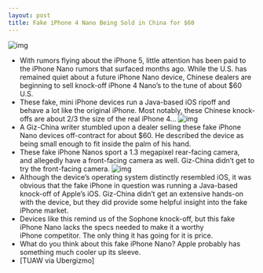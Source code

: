 ```yaml
---
layout: post
title: Fake iPhone 4 Nano Being Sold in China for $60
---
```

![img](http://media.idownloadblog.com/wp-content/uploads/2011/04/iphone-4-nano-clone-317x400.jpg)
* With rumors flying about the iPhone 5, little attention has been paid to the iPhone Nano rumors that surfaced months ago. While the U.S. has remained quiet about a future iPhone Nano device, Chinese dealers are beginning to sell knock-off iPhone 4 Nano’s to the tune of about $60 U.S.
* These fake, mini iPhone devices run a Java-based iOS ripoff and behave a lot like the original iPhone. Most notably, these Chinese knock-offs are about 2/3 the size of the real iPhone 4…
![img](http://media.idownloadblog.com/wp-content/uploads/2011/04/iphone-4-nano-shanzhai-441x400.jpg)
* A Giz-China writer stumbled upon a dealer selling these fake iPhone Nano devices off-contract for about $60. He described the device as being small enough to fit inside the palm of his hand.
* These fake iPhone Nanos sport a 1.3 megapixel rear-facing camera, and allegedly have a front-facing camera as well. Giz-China didn’t get to try the front-facing camera.
![img](http://media.idownloadblog.com/wp-content/uploads/2011/04/iphone-4-nano-in-hand-299x400.jpg)
* Although the device’s operating system distinctly resembled iOS, it was obvious that the fake iPhone in question was running a Java-based knock-off of Apple’s iOS. Giz-China didn’t get an extensive hands-on with the device, but they did provide some helpful insight into the fake iPhone market.
* Devices like this remind us of the Sophone knock-off, but this fake iPhone Nano lacks the specs needed to make it a worthy iPhone competitor. The only thing it has going for it is price.
* What do you think about this fake iPhone Nano? Apple probably has something much cooler up its sleeve.
* [TUAW via Ubergizmo]

